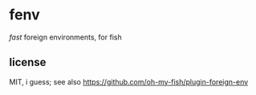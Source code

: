 # fenv

*fast* foreign environments, for fish

## license

MIT, i guess; see also https://github.com/oh-my-fish/plugin-foreign-env
